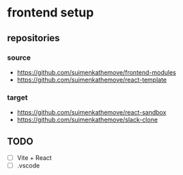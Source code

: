 # frontend setup

## repositories

### source

- https://github.com/suimenkathemove/frontend-modules
- https://github.com/suimenkathemove/react-template

### target

- https://github.com/suimenkathemove/react-sandbox
- https://github.com/suimenkathemove/slack-clone

## TODO

- [ ]  Vite + React
- [ ]  .vscode
